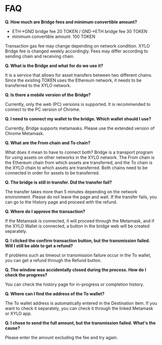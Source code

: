 # FAQ

**Q. How much are Bridge fees and minimum convertible amount?**&#x20;

* ETH->GND bridge fee 20 TOKEN / GND->ETH bridge fee 30 TOKEN&#x20;
* minimum convertible amount: 100 TOKEN

Transaction gas fee may change depending on network condition. XYLO Bridge fee is changed weekly accordingly. Fees may differ according to sending chain and receiving chain.

**Q. What is the Bridge and what for do we use it?**&#x20;

It is a service that allows for asset transfers between two different chains. Since the existing TOKEN uses the Ethereum network, it needs to be transferred to the XYLO network.

**Q. Is there a mobile version of the Bridge?**&#x20;

Currently, only the web (PC) versions is supported. It is recommended to connect to the PC version of Chrome.

**Q. I need to connect my wallet to the bridge. Which wallet should I use?**&#x20;

Currently, Bridge supports metamasks. Please use the extended version of Chrome Metamask.

**Q. What are the From chain and To chain?**&#x20;

What does it mean to have to connect both? Bridge is a transport program for using assets on other networks in the XYLO network. The From chain is the Ethereum chain from which assets are transferred, and the To chain is the XYLO chain to which assets are transferred. Both chains need to be connected in order for assets to be transferred.

**Q. The bridge is still in transfer. Did the transfer fail?**&#x20;

The transfer takes more than 5 minutes depending on the network environment. Please do not leave the page and wait. If the transfer fails, you can go to the History page and proceed with the refund.

**Q. Where do I approve the transaction?**&#x20;

If the Metamask is connected, it will proceed through the Metamask, and if the XYLO Wallet is connected, a button in the bridge web will be created separately.

**Q. I clicked the confirm transaction button, but the transmission failed. Will I still be able to get a refund?**&#x20;

If problems such as timeout or transmission failure occur in the To wallet, you can get a refund through the Refund button.

**Q. The window was accidentally closed during the process. How do I check the progress?**&#x20;

You can check the history page for in-progress or completion history.

**Q. Where can I find the address of the To wallet?**&#x20;

The To wallet address is automatically entered in the Destination item. If you want to check it separately, you can check it through the linked Metamask or XYLO app.

**Q. I chose to send the full amount, but the transmission failed. What's the cause?**

Please enter the amount excluding the fee and try again.
